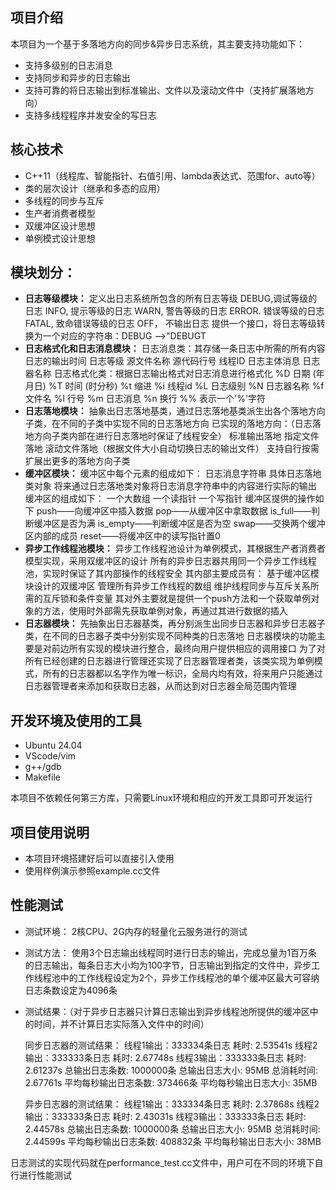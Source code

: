 ## 项目介绍

本项目为一个基于多落地方向的同步&异步日志系统，其主要支持功能如下：

- 支持多级别的日志消息
- 支持同步和异步的日志输出
- 支持可靠的将日志输出到标准输出、文件以及滚动文件中（支持扩展落地方向）
- 支持多线程程序并发安全的写日志

## 核心技术

- C++11（线程库、智能指针、右值引用、lambda表达式、范围for、auto等）
- 类的层次设计（继承和多态的应用）
- 多线程的同步与互斥
- 生产者消费者模型
- 双缓冲区设计思想
- 单例模式设计思想

## 模块划分：

- **日志等级模块：**
  定义出日志系统所包含的所有日志等级
  		DEBUG,调试等级的日志
  		INFO,    提示等级的日志
  		WARN,  警告等级的日志
  		ERROR. 错误等级的日志
  		FATAL,  致命错误等级的日志
  		OFF，   不输出日志
  提供一个接口，将日志等级转换为一个对应的字符串：DEBUG —>"DEBUGT
- **日志格式化和日志消息模块：**
  日志消息类：其存储一条日志中所需的所有内容
  		日志的输出时间
  		日志等级
  		源文件名称
  		源代码行号
  		线程ID
  		日志主体消息
  		日志器名称
  日志格式化类：根据日志输出格式对日志消息进行格式化
  		%D 日期 (年月日)
  		%T 时间 (时分秒)
  		%t 缩进
  		%i 线程id
  		%L 日志级别
  		%N 日志器名称
  		%f 文件名
  		%l 行号
  		%m 日志消息
  		%n 换行
  		%% 表示一个'%'字符
- **日志落地模块：**
  抽象出日志落地基类，通过日志落地基类派生出各个落地方向子类，在不同的子类中实现不同的日志落地方向
  已实现的落地方向：（日志落地方向子类内部在进行日志落地时保证了线程安全）
  		标准输出落地
  		指定文件落地
  		滚动文件落地（根据文件大小自动切换日志的输出文件）
  支持自行按需扩展出更多的落地方向子类
- **缓冲区模块：**
  缓冲区中每个元素的组成如下：
  		日志消息字符串
  		具体日志落地类对象
  将来通过日志落地类对象将日志消息字符串中的内容进行实际的输出
  缓冲区的组成如下：
  		一个大数组
  		一个读指针
  		一个写指针
  缓冲区提供的操作如下
  		push——向缓冲区中插入数据
  		pop——从缓冲区中拿取数据
  		is_full——判断缓冲区是否为满
  		is_empty——判断缓冲区是否为空
  		swap——交换两个缓冲区内部的成员
  		reset——将缓冲区中的读写指针置0
- **异步工作线程池模块：**
  异步工作线程池设计为单例模式，其根据生产者消费者模型实现，采用双缓冲区的设计
  所有的异步日志器共用同一个异步工作线程池，实现时保证了其内部操作的线程安全
  其内部主要成员有：
  		基于缓冲区模块设计的双缓冲区
  		管理所有异步工作线程的数组
  		维护线程同步与互斥关系所需的互斥锁和条件变量
  其对外主要就是提供一个push方法和一个获取单例对象的方法，使用时外部需先获取单例对象，再通过其进行数据的插入
- **日志器模块：**
  先抽象出日志器基类，再分别派生出同步日志器和异步日志器子类，在不同的日志器子类中分别实现不同种类的日志落地
  日志器模块的功能主要是对前边所有实现的模块进行整合，最终向用户提供相应的调用接口
  为了对所有已经创建的日志器进行管理还实现了日志器管理者类，该类实现为单例模式，所有的日志器都以名字作为唯一标识，全局内均有效，将来用户只能通过日志器管理者来添加和获取日志器，从而达到对日志器全局范围内管理

## 开发环境及使用的工具

- Ubuntu 24.04
- VScode/vim
- g++/gdb
- Makefile

本项目不依赖任何第三方库，只需要Linux环境和相应的开发工具即可开发运行

## 项目使用说明

- 本项目环境搭建好后可以直接引入使用
- 使用样例演示参照example.cc文件

## 性能测试

- 测试环境：
  2核CPU、2G内存的轻量化云服务进行的测试

- 测试方法：
  使用3个日志输出线程同时进行日志的输出，完成总量为1百万条的日志输出，每条日志大小均为100字节，日志输出到指定的文件中，异步工作线程池中的工作线程设定为2个，异步工作线程池的单个缓冲区最大可容纳日志条数设定为4096条

- 测试结果：（对于异步日志器只计算日志输出到异步线程池所提供的缓冲区中的时间，并不计算日志实际落入文件中的时间）

  同步日志器的测试结果：
  线程1输出：333334条日志 耗时: 2.53541s
  线程2输出：333333条日志 耗时: 2.67748s
  线程3输出：333333条日志 耗时: 2.61237s
  总输出日志条数: 1000000条
  总输出日志大小: 95MB
  总消耗时间: 2.67761s
  平均每秒输出日志条数: 373466条
  平均每秒输出日志大小: 35MB

  异步日志器的测试结果：
  线程1输出：333334条日志 耗时: 2.37868s
  线程2输出：333333条日志 耗时: 2.43031s
  线程3输出：333333条日志 耗时: 2.44578s
  总输出日志条数: 1000000条
  总输出日志大小: 95MB
  总消耗时间: 2.44599s
  平均每秒输出日志条数: 408832条
  平均每秒输出日志大小: 38MB

日志测试的实现代码就在performance_test.cc文件中，用户可在不同的环境下自行进行性能测试